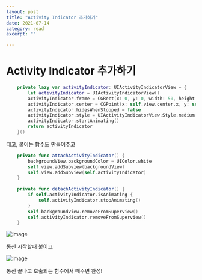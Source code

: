 ```yaml
---
layout: post
title: "Activity Indicator 추가하기" 
date: 2021-07-14
category: read 
excerpt: ""

---
```


# Activity Indicator 추가하기

```swift
    private lazy var activityIndicator: UIActivityIndicatorView = {
        let activityIndicator = UIActivityIndicatorView()
        activityIndicator.frame = CGRect(x: 0, y: 0, width: 50, height: 50)
        activityIndicator.center = CGPoint(x: self.view.center.x, y: self.view.center.y - self.topbarHeight)
        activityIndicator.hidesWhenStopped = false
        activityIndicator.style = UIActivityIndicatorView.Style.medium
        activityIndicator.startAnimating()
        return activityIndicator
    }()
```



떼고, 붙이는 함수도 만들어주고

```swift
    private func attachActivityIndicator() {
        backgroundView.backgroundColor = UIColor.white
        self.view.addSubview(backgroundView)
        self.view.addSubview(self.activityIndicator)
    }
    
    private func detachActivityIndicator() {
        if self.activityIndicator.isAnimating {
            self.activityIndicator.stopAnimating()
        }
        self.backgroundView.removeFromSuperview()
        self.activityIndicator.removeFromSuperview()
    }
```

![image](https://user-images.githubusercontent.com/28949235/125582205-d01d918c-6dd0-414f-9a7d-88e935a16cd8.png)

통신 시작할때 붙이고

![image](https://user-images.githubusercontent.com/28949235/125582273-a68f2fa9-ccf8-4039-9edb-f60a85675ae4.png)

통신 끝나고 호출되는 함수에서 떼주면 완성!
